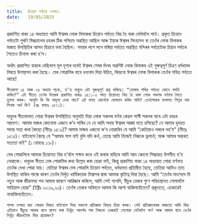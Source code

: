 ```yaml
---
title:  চিয়োন পৰ্বতৰ ওপৰত।
date:   19/05/2025
---
```


প্রকাশিত বাক্য ১৪ অধ্যায়ত আমি ঈশ্বৰৰ লোক বিলাকক চিয়োন পর্বতত থিয় হৈ থকা দেখিবলৈ পাওঁ। প্রকৃত চিয়োন পৰ্বতটো পুৰণি যিৰূচালেম চহৰৰ ঠিক পশ্চিমে অৱস্থিত আছিল আৰু ইয়াক ঈশ্বৰৰ সিংহাসন বা তেওঁৰ লোক বিলাকৰ মাজত উপস্থিতিৰ আসন হিচাবে ভবা হৈছিল। সময়ৰ লগে লগে মৰিয়া পৰ্বতত অৱস্থিত মন্দিৰৰ পৰ্বতটোক চিয়ান পৰ্বতৰ সৈতেও চিনাক্ত কৰা হ’ল।

অৰ্থাৎ প্ৰকাশিত বাক্যৰ বেছিভাগ মূল দৃশ্যৰ দৰেই ঈশ্বৰৰ শেষৰ দিনৰ অৱশিষ্ট লোক বিলাকৰ এই গুৰুত্বপূৰ্ণ চিত্ৰণ ধৰ্মধামৰ বিষয়ে উপস্থাপন কৰা হৈছে। মেৰ পোৱালিৰ বাবে ধন্যবাদ দিয়া উচিত, কিয়নো ঈশ্বৰৰ লোক বিলাকক তেওঁৰ পবিত্ৰ পৰ্বতত আছে!

`গীতমালা ১৪ আৰু ২৪ অধ্যায় পঢ়ক, য’ত দায়ুদে এটা গুৰুত্বপূৰ্ণ প্রশ্ন কৰিছে: “তোমাৰ পবিত্ৰ পৰ্বতত কোনে বসতি কৰিব?” এই গীতত তেওঁৰ উত্তৰক প্ৰকাশিত বাক্যঃ ১৪:১-৫ পদত চিয়োনত থিয় হৈ থকা লোক সকলৰ বৰ্ণনাৰ সৈতে তুলনা কৰক। আপুনি কি কি সাদৃশ্য দেখা পায়? এই দলত কেনেকৈ যোগদান কৰিব পাৰি? তেওঁলোকৰ কপালত পিতৃৰ নাম লিখাৰ অৰ্থ কি? (প্ৰঃ বাক্যঃ ১৪:১)।`

দায়ুদৰ গীতমালাত পোৱা ঈশ্বৰৰ উপস্থিতিত অনুমতি দিয়া লোক সকলৰ বর্ণনা কেৱল পাপী সকলৰ বাবে এটা ডাঙৰ আদেশ। আমাৰ মাজৰ কোনোবা এজনে ক’ব পাৰিব নে যে আমি সদায় ঈশ্বৰৰ আজ্ঞা মতে চলিছো? নে আমাৰ হৃদয়ত সদায় সত্য কথা কৈছো (গীতঃ ১৫:২)? আমাৰ মাজৰ এজনো ক’ব নোৱাৰিব যে আমি “কেতিয়াও লৰচৰ নহ’ম” (গীতঃ ১৫:৫)। বাইবেলে কৈছে যে “আমাৰ পাপ নাই বুলি যদি কওঁ, তেন্তে আমি নিজেই নিজকে ভুলাওঁ; আৰু আমাৰ অন্তৰত সত্যতা নাই” (১ যোহনঃ ১:৮)।

মেৰ পোৱালিৰে আমাক চিয়োনত থিয় হ’বলৈ সক্ষম কৰে এই কথাৰ বাহিৰে আমি আন কোনো সিদ্ধান্তত উপনীত হ’ব নোৱাৰো। দায়ুদৰ গীতত মেৰ পোৱালিৰ কথা উল্লেখ কৰা হোৱা নাই, কিন্তু প্রকাশিত বাক্য ১৪ অধ্যায়ত পোৱা বৰ্ণনাত তেওঁক দেখা পোৱা যায়। যেতিয়া ঈশ্বৰৰ মেৰ পোৱালি চিয়োন পর্বতত, ধর্মধামত প্রতিষ্ঠিত হৈছে, তেতিয়া আমিও তাত উপস্থিত থাকিব পাৰো কাৰণ তেওঁৰ নিখুঁত ধাৰ্মিকতাক বিশ্বাসৰ দ্বাৰা আমাক কৃতিত্ব দিয়া হৈছে। আমি “তেওঁৰ মাংসেদে যি নতুন আৰু জীৱনময় পথ আমাৰ কাৰণে আৱিষ্কাৰ কৰিলে, আমি সেই পথেদি, যীচুৰ তেজৰ গুণে পবিত্রস্থানত সোমাবলৈ সাহিয়াল হোৱা” (ইব্রীঃ ১০:১৯,২০)। তেওঁৰ তেজৰ অবিহনে আমাৰ কি আশা থাকিলহেঁতেন? প্রকৃততে, একোৱেই নাথাকিলহেঁতেন।

`পাপৰ ওপৰত জয় পোৱাৰ বিষয়ে বাইবেলে দিয়া সকলো প্ৰতিজ্ঞাৰ বিষয়ে চিন্তা কৰক। সেই প্রতিজ্ঞাবোৰৰ মাজতো আমি কিয় এতিয়াও যীচুৱে আমাৰ বাবে স্থাপন কৰা নিখুঁত আদৰ্শৰ পৰা নিজকে হেৰুৱাই পেলোৱা দেখিবলৈ পাওঁ আৰু আমাৰ বাবে তেওঁৰ নিখুঁত জীৱনটোক কিয় প্রয়োজন?`